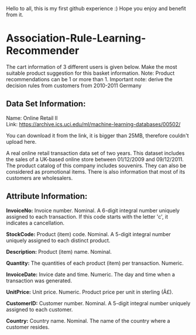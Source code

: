 Hello to all, this is my first github experience :) Hope you enjoy and benefit from it.

# Association-Rule-Learning-Recommender



The cart information of 3 different users is given below. 
Make the most suitable product suggestion for this basket information. 
Note: Product recommendations can be 1 or more than 1. 
Important note: derive the decision rules from customers from 2010-2011 Germany

## Data Set Information:
Name: Online Retail II  
Link: https://archive.ics.uci.edu/ml/machine-learning-databases/00502/ 

You can download it from the link, it is bigger than 25MB, therefore couldn't upload here.

A real online retail transaction data set of two years.
This dataset includes the sales of a UK-based online store between 01/12/2009 and 09/12/2011.
The product catalog of this company includes souvenirs. They can also be considered as promotional items.
There is also information that most of its customers are wholesalers.



## Attribute Information:
**InvoiceNo:** Invoice number. Nominal. A 6-digit integral number uniquely assigned to each transaction. If this code starts with the letter 'c', it indicates a cancellation.

**StockCode:** Product (item) code. Nominal. A 5-digit integral number uniquely assigned to each distinct product.

**Description:** Product (item) name. Nominal.

**Quantity:** The quantities of each product (item) per transaction. Numeric.

**InvoiceDate:** Invice date and time. Numeric. The day and time when a transaction was generated.

**UnitPrice:** Unit price. Numeric. Product price per unit in sterling (Â£).

**CustomerID:** Customer number. Nominal. A 5-digit integral number uniquely assigned to each customer.

**Country:** Country name. Nominal. The name of the country where a customer resides.
